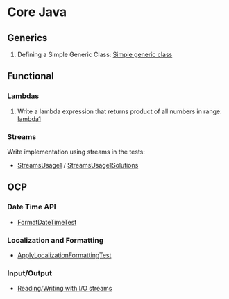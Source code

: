 Core Java
=========

Generics
--------
1. Defining a Simple Generic Class: [Simple generic class](generics-kata/src/main/java/learn/katas/corejava/generics/simple)

Functional
----------

### Lambdas
1. Write a lambda expression that returns product of all numbers in range: 
    [lambda1](fp-kata/src/main/java/learn/katas/corejava/fp/lambda1/BinaryOperations.java)
    
### Streams
Write implementation using streams in the tests:  
* [StreamsUsage1](streams/src/test/java/learn/katas/corejava/streams/StreamsUsage1.java) / 
[StreamsUsage1Solutions](streams/src/test/java/learn/katas/corejava/streams/StreamsUsage1Solutions.java)

OCP
---
    
### Date Time API
* [FormatDateTimeTest](ocp-kata/src/test/java/learn/katas/corejava/ocpkata/datetime/FormatDateTimeTest.java)

### Localization and Formatting
* [ApplyLocalizationFormattingTest](ocp-kata/src/test/java/learn/katas/corejava/ocpkata/localization/ApplyLocalizationFormattingTest.java)

### Input/Output
* [Reading/Writing with I/O streams](ocp-kata/src/test/java/learn/katas/corejava/ocpkata/io/ReadingWriting.java)
